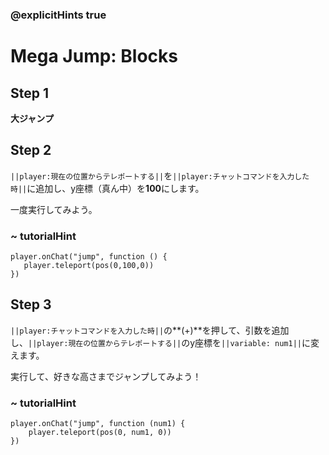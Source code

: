 ### @explicitHints true

# Mega Jump: Blocks

## Step 1
**大ジャンプ**

## Step 2

``||player:現在の位置からテレポートする||``を``||player:チャットコマンドを入力した時||``に追加し、y座標（真ん中）を**100**にします。  

一度実行してみよう。

### ~ tutorialHint

```blocks
player.onChat("jump", function () { 
   player.teleport(pos(0,100,0))  
}) 
```

## Step 3
``||player:チャットコマンドを入力した時||``の**(+)**を押して、引数を追加し、``||player:現在の位置からテレポートする||``のy座標を``||variable: num1||``に変えます。  

実行して、好きな高さまでジャンプしてみよう！

### ~ tutorialHint

```blocks
player.onChat("jump", function (num1) {
    player.teleport(pos(0, num1, 0))
})
```


